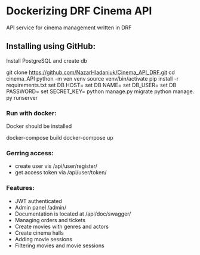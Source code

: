 # Dockerizing DRF Cinema API

API service for cinema management written in DRF
## Installing using GitHub:

Install PostgreSQL and create db
 

 git clone https://github.com/NazarHladaniuk/Cinema_API_DRF.git
 cd cinema_API
 python -m ven venv 
 source venv/bin/activate 
 pip install -r requirements.txt 
 set DB HOST=<your db hostname> 
 set DB NAME=<your ab name> 
 set DB_USER=<your db username> 
 set DB PASSWORD=<your db user password> 
 set SECRET_KEY=<your secret key> 
 python manage.py migrate 
 python manage. py runserver
 

### Run with docker:
  Docker should be installed
  

  docker-compose build
  docker-compose up
  

### Gerring access:
  - create user vis /api/user/register/
  - get access token via /api/user/token/

### Features:
  - JWT authenticated
  - Admin panel /admin/
  - Documentation is located at /api/doc/swagger/
  - Managing orders and tickets
  - Create movies with genres and actors
  - Create cinema halls
  - Adding movie sessions
  - Filtering movies and movie sessions